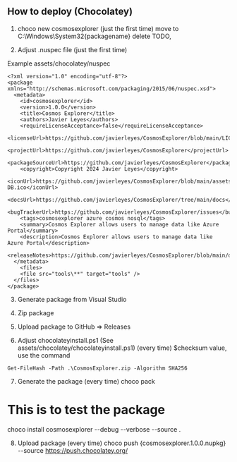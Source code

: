 ## How to deploy (Chocolatey)
1) choco new cosmosexplorer (just the first time)
move to C:\Windows\System32\{packagename}
delete TODO, 

2) Adjust .nuspec file (just the first time)

Example assets/chocolatey/nuspec
```
<?xml version="1.0" encoding="utf-8"?>
<package xmlns="http://schemas.microsoft.com/packaging/2015/06/nuspec.xsd">
  <metadata>
    <id>cosmosexplorer</id>
    <version>1.0.0</version>
    <title>Cosmos Explorer</title>
    <authors>Javier Leyes</authors>
    <requireLicenseAcceptance>false</requireLicenseAcceptance>
    <licenseUrl>https://github.com/javierleyes/CosmosExplorer/blob/main/LICENSE</licenseUrl>
    <projectUrl>https://github.com/javierleyes/CosmosExplorer</projectUrl>
    <packageSourceUrl>https://github.com/javierleyes/CosmosExplorer</packageSourceUrl>
    <copyright>Copyright 2024 Javier Leyes</copyright>
    <iconUrl>https://github.com/javierleyes/CosmosExplorer/blob/main/assets/icons/Cosmos-DB.ico</iconUrl>
    <docsUrl>https://github.com/javierleyes/CosmosExplorer/tree/main/docs</docsUrl>
    <bugTrackerUrl>https://github.com/javierleyes/CosmosExplorer/issues</bugTrackerUrl>
    <tags>cosmosexplorer azure cosmos nosql</tags>
    <summary>Cosmos Explorer allows users to manage data like Azure Portal</summary>
    <description>Cosmos Explorer allows users to manage data like Azure Portal</description>
    <releaseNotes>https://github.com/javierleyes/CosmosExplorer/blob/main/docs/release%20notes.md</releaseNotes>
  </metadata>
    <files>
    <file src="tools\**" target="tools" />
  </files>
</package>
```

3) Generate package from Visual Studio

4) Zip package

5) Upload package to GitHub => Releases

6) Adjust chocolateyinstall.ps1 (See assets/chocolatey/chocolateyinstall.ps1) (every time)
$checksum value, use the command 
```
Get-FileHash -Path .\CosmosExplorer.zip -Algorithm SHA256
```

7) Generate the package (every time) 
choco pack

# This is to test the package
choco install cosmosexplorer --debug --verbose --source .

8) Upload package (every time)
choco push {cosmosexplorer.1.0.0.nupkg} --source https://push.chocolatey.org/
